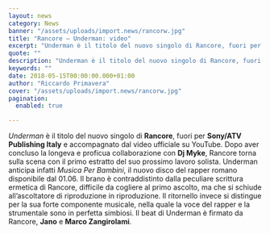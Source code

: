 ```yaml
---
layout: news
category: News
banner: "/assets/uploads/import.news/rancorw.jpg"
title: "Rancore – Underman: video"
excerpt: "Underman è il titolo del nuovo singolo di Rancore, fuori per Sony/ATV Publishing Italy e accompagnato dal video ufficiale su YouTube. Dopo aver concluso la longeva e proficua collaborazione con Dj Myke, Rancore torna sulla scena con il primo estratto del suo prossimo lavoro solista. Underman anticipa infatti Musica Per Bambini, il nuovo disco del [&hellip"
quote: ""
description: "Underman è il titolo del nuovo singolo di Rancore, fuori per Sony/ATV Publishing Italy e accompagnato dal video ufficiale su YouTube. Dopo aver concluso la longeva e proficua collaborazione con Dj Myke, Rancore torna sulla scena con il primo estratto del suo prossimo lavoro solista. Underman anticipa infatti Musica Per Bambini, il nuovo disco del [&hellip"
keywords: ""
date: 2018-05-15T00:00:00.000+01:00
author: "Riccardo Primavera"
cover: "/assets/uploads/import.news/rancorw.jpg"
pagination:
  enabled: true

---
```


_Underman_ è il titolo del nuovo singolo di **Rancore**, fuori per **Sony/ATV Publishing Italy** e accompagnato dal video ufficiale su YouTube. Dopo aver concluso la longeva e proficua collaborazione con **Dj Myke**, Rancore torna sulla scena con il primo estratto del suo prossimo lavoro solista. Underman anticipa infatti _Musica Per Bambini_, il nuovo disco del rapper romano disponibile dal 01.06\. Il brano è contraddistinto dalla peculiare scrittura ermetica di Rancore, difficile da cogliere al primo ascolto, ma che si schiude all’ascoltatore di riproduzione in riproduzione. Il ritornello invece si distingue per la sua forte componente musicale, nella quale la voce del rapper e la strumentale sono in perfetta simbiosi. Il beat di Underman è firmato da Rancore, **Jano** e **Marco Zangirolami**.